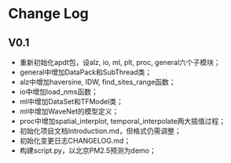 # Change Log

## V0.1

- 重新初始化apdt包，设alz, io, ml, plt, proc, general六个子模块；
- general中增加DataPack和SubThread类；
- alz中增加haversine, IDW, find_sites_range函数；
- io中增加load_nms函数；
- ml中增加DataSet和TFModel类；
- ml中增加WaveNet的模型定义；
- proc中增加spatial_interplot, temporal_interpolate两大插值过程；
- 初始化项目文档Introduction.md，但格式仍需调整；
- 初始化变更日志CHANGELOG.md；
- 构建script.py，以北京PM2.5预测为demo；